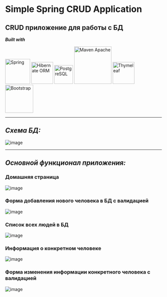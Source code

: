 # Simple Spring CRUD Application

## CRUD приложение для работы с БД

***Built with***  

<img src="https://www.clipartmax.com/png/full/354-3543373_spring-framework-logo-svg-png-download-java-spring.png" width="80" alt="Spring">
<img src="https://www.javatpoint.com/images/hibernate/hibernate2.png" width="70" alt="Hibernate ORM"> 
<img src="https://uxwing.com/wp-content/themes/uxwing/download/brands-and-social-media/postgresql-icon.png" width="60" alt="PostgreSQL">
<img src="https://maven.apache.org/images/maven-logo-black-on-white.png" width="120" alt="Maven Apache">
<img src="https://www.thymeleaf.org/images/thymeleaf.png" width="70" alt="Thymeleaf">
<img src="https://getbootstrap.com/docs/5.3/assets/brand/bootstrap-logo-shadow.png" width="90" alt="Bootstrap">

***

## ***Схема БД:***
![image](https://github.com/NikiTuz18/SpringCRUDApp/assets/104133517/10687bc2-6df8-4f1f-a54d-44a20971b60a)

***

## ***Основной функционал приложения:***
### Домашняя страница 
![image](https://github.com/NikiTuz18/SpringCRUDApp/assets/104133517/f1f501d3-a44f-44d5-9cbd-05dd89b22a6b)

### Форма добавления нового человека в БД с валидацией
![image](https://github.com/NikiTuz18/SpringCRUDApp/assets/104133517/1e2c1538-d23a-42fd-ba33-d9dde79999e4)

### Список всех людей в БД
![image](https://github.com/NikiTuz18/SpringCRUDApp/assets/104133517/eb8f8db8-4fac-404d-acfa-746ab99526a8)

### Информация о конкретном человеке
![image](https://github.com/NikiTuz18/SpringCRUDApp/assets/104133517/5c6eb6a7-48f9-4d59-b817-57fc64371586)

### Форма изменения информации конкретного человека с валидацией
![image](https://github.com/NikiTuz18/SpringCRUDApp/assets/104133517/9bdd9199-b557-497d-bee2-122c48f5e45b)






